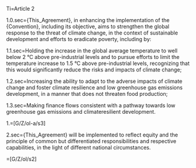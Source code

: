 Ti=Article 2

1.0.sec={This_Agreement}, in enhancing the implementation of the {Convention}, including its objective, aims to strengthen the global response to the threat of climate change, in the context of sustainable development and efforts to eradicate poverty, including by:

1.1.sec=Holding the increase in the global average temperature to well below 2 °C above pre-industrial levels and to pursue efforts to limit the temperature increase to 1.5 °C above pre-industrial levels, recognizing that this would significantly reduce the risks and impacts of climate change;

1.2.sec=Increasing the ability to adapt to the adverse impacts of climate change and foster climate resilience and low greenhouse gas emissions development, in a manner that does not threaten food production;

1.3.sec=Making finance flows consistent with a pathway towards low greenhouse gas emissions and climateresilient development.

1.=[G/Z/ol-a/s3]

2.sec={This_Agreement} will be implemented to reflect equity and the principle of common but differentiated responsibilities and respective capabilities, in the light of different national circumstances.

=[G/Z/ol/s2]

